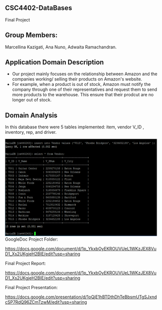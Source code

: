 ## CSC4402-DataBases
Final Project

## Group Members:

Marcellina Kazigati,
Ana Nuno,
Adwaita Ramachandran.

## Application Domain Description
- Our project mainly focuses on the relationship between Amazon and the companies working/ selling their products on Amazon's website.
- For example, when a product is out of stock, Amazon must notify the company through one of their representatives and request them to send more products to the warehouse. This ensure that their prodcut are no longer out of stock.

## Domain Analysis
In this database there were 5 tables implemented: item, vendor V_ID , inventory, rep, and driver.


<img align="left" alt="PNG" src="https://github.com/annenuno/CSC4402-DataBases/blob/master/Screen%20Shot%202022-01-26%20at%207.03.15%20PM.png" width="500" height="320" />

<br />
<br />
<br />

GoogleDoc Project Folder:

https://docs.google.com/document/d/1p_YkxbOyEKROUVUeL1WKzJEX8VuD1_Xs2UKgjeH2BIE/edit?usp=sharing

Final Project Report:

https://docs.google.com/document/d/1p_YkxbOyEKROUVUeL1WKzJEX8VuD1_Xs2UKgjeH2BIE/edit?usp=sharing

Final Project Presentation:

https://docs.google.com/presentation/d/1oQjE1hBTDthDhTeBbsmUTgSJxndcSP7RdQ96ZCmTzwM/edit?usp=sharing
